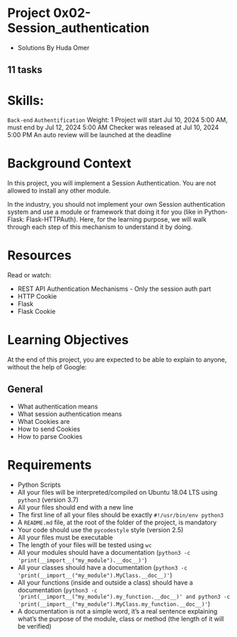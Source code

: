 # Project 0x02-Session_authentication
- Solutions By Huda Omer
## 11 tasks

# Skills:
`Back-end`
`Authentification`
 Weight: 1
 Project will start Jul 10, 2024 5:00 AM, must end by Jul 12, 2024 5:00 AM
 Checker was released at Jul 10, 2024 5:00 PM
 An auto review will be launched at the deadline
# Background Context
In this project, you will implement a Session Authentication. You are not allowed to install any other module.

In the industry, you should not implement your own Session authentication system and use a module or framework that doing it for you (like in Python-Flask: Flask-HTTPAuth). Here, for the learning purpose, we will walk through each step of this mechanism to understand it by doing.

# Resources
Read or watch:

- REST API Authentication Mechanisms - Only the session auth part
- HTTP Cookie
- Flask
- Flask Cookie

# Learning Objectives
At the end of this project, you are expected to be able to explain to anyone, without the help of Google:

## General
- What authentication means
- What session authentication means
- What Cookies are
- How to send Cookies
- How to parse Cookies

# Requirements
- Python Scripts
- All your files will be interpreted/compiled on Ubuntu 18.04 LTS using `python3` (version 3.7)
- All your files should end with a new line
- The first line of all your files should be exactly `#!/usr/bin/env python3`
- A `README.md` file, at the root of the folder of the project, is mandatory
- Your code should use the `pycodestyle` style (version 2.5)
- All your files must be executable
- The length of your files will be tested using `wc`
- All your modules should have a documentation (`python3 -c 'print(__import__("my_module").__doc__)'`)
- All your classes should have a documentation (`python3 -c 'print(__import__("my_module").MyClass.__doc__)'`)
- All your functions (inside and outside a class) should have a documentation (`python3 -c 'print(__import__("my_module").my_function.__doc__)' and python3 -c 'print(__import__("my_module").MyClass.my_function.__doc__)'`)
- A documentation is not a simple word, it’s a real sentence explaining what’s the purpose of the module, class or method (the length of it will be verified)
